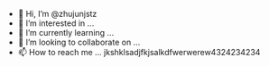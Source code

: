- 👋 Hi, I’m @zhujunjstz
- 👀 I’m interested in ...
- 🌱 I’m currently learning ...
- 💞️ I’m looking to collaborate on ...
- 📫 How to reach me ...
jkshklsadjfkjsalkdfwerwerew4324234234
<!---
zhujunjstz/zhujunjstz is a ✨ special ✨ repository because its `README.md` (this file) appears on your GitHub profile.
You can click the Preview link to take a look at your changes.
--->
